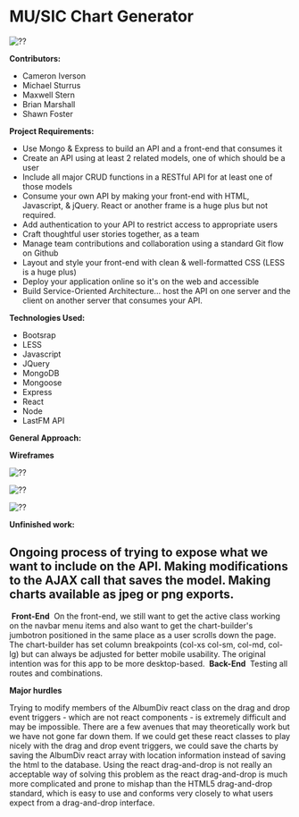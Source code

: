 # MU/SIC Chart Generator

![??](http://s31.postimg.org/mdh2drcjf/core.jpg)

**Contributors:**
- Cameron Iverson
- Michael Sturrus
- Maxwell Stern
- Brian Marshall
- Shawn Foster

**Project Requirements:**

+ Use Mongo & Express to build an API and a front-end that consumes it
+ Create an API using at least 2 related models, one of which should be a user
+ Include all major CRUD functions in a RESTful API for at least one of those models
+ Consume your own API by making your front-end with HTML, Javascript, & jQuery. React or another frame is a huge plus but not required.
+ Add authentication to your API to restrict access to appropriate users
+ Craft thoughtful user stories together, as a team
+ Manage team contributions and collaboration using a standard Git flow on Github
+ Layout and style your front-end with clean & well-formatted CSS (LESS is a huge plus)
+ Deploy your application online so it's on the web and accessible
+ Build Service-Oriented Architecture... host the API on one server and the client on another server that consumes your API.

**Technologies Used:**
- Bootsrap
- LESS
- Javascript
- JQuery
- MongoDB
- Mongoose
- Express
- React
- Node
- LastFM API

**General Approach:**


**Wireframes**

![??](http://s31.postimg.org/ng7a2uzp7/muchart_homepage.png)

![??](http://s31.postimg.org/jkwhqrl17/muchart_account.png)

![??](http://s31.postimg.org/3lowrqbzv/muchart_ui.png)

**Unfinished work:**

Ongoing process of trying to expose what we want to include on the API.  Making modifications to the AJAX call that saves the model.  Making charts available as jpeg or png exports.
---------------------------------------
​
**Front-End**
​
On the front-end, we still want to get the active class working on the navbar menu items and also want to get the chart-builder's jumbotron positioned in the same place as a user scrolls down the page. The chart-builder has set column breakpoints (col-xs col-sm, col-md, col-lg) but can always be adjusted for better mobile usability. The original intention was for this app to be more desktop-based.
​
**Back-End**
​
Testing all routes and combinations.

**Major hurdles**

Trying to modify members of the AlbumDiv react class on the drag and drop event triggers - which are not react components - is extremely difficult and may be impossible.  There are a few avenues that may theoretically work but we have not gone far down them.  If we could get these react classes to play nicely with the drag and drop event triggers, we could save the charts by saving the AlbumDiv react array with location information instead of saving the html to the database.  Using the react drag-and-drop is not really an acceptable way of solving this problem as the react drag-and-drop is much more complicated and prone to mishap than the HTML5 drag-and-drop standard, which is easy to use and conforms very closely to what users expect from a drag-and-drop interface.
